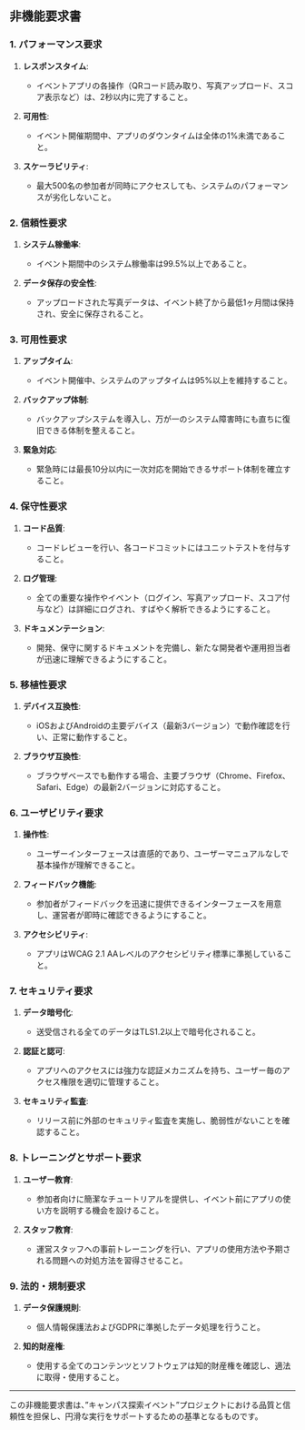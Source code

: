 ## 非機能要求書

### 1. パフォーマンス要求

1. **レスポンスタイム**:
   - イベントアプリの各操作（QRコード読み取り、写真アップロード、スコア表示など）は、2秒以内に完了すること。
   
2. **可用性**:
   - イベント開催期間中、アプリのダウンタイムは全体の1%未満であること。
   
3. **スケーラビリティ**:
   - 最大500名の参加者が同時にアクセスしても、システムのパフォーマンスが劣化しないこと。

### 2. 信頼性要求

1. **システム稼働率**:
   - イベント期間中のシステム稼働率は99.5%以上であること。
   
2. **データ保存の安全性**:
   - アップロードされた写真データは、イベント終了から最低1ヶ月間は保持され、安全に保存されること。

### 3. 可用性要求

1. **アップタイム**:
   - イベント開催中、システムのアップタイムは95%以上を維持すること。
   
2. **バックアップ体制**:
   - バックアップシステムを導入し、万が一のシステム障害時にも直ちに復旧できる体制を整えること。
   
3. **緊急対応**:
   - 緊急時には最長10分以内に一次対応を開始できるサポート体制を確立すること。

### 4. 保守性要求

1. **コード品質**:
   - コードレビューを行い、各コードコミットにはユニットテストを付与すること。
   
2. **ログ管理**:
   - 全ての重要な操作やイベント（ログイン、写真アップロード、スコア付与など）は詳細にログされ、すばやく解析できるようにすること。
   
3. **ドキュメンテーション**:
   - 開発、保守に関するドキュメントを完備し、新たな開発者や運用担当者が迅速に理解できるようにすること。

### 5. 移植性要求

1. **デバイス互換性**:
   - iOSおよびAndroidの主要デバイス（最新3バージョン）で動作確認を行い、正常に動作すること。
   
2. **ブラウザ互換性**:
   - ブラウザベースでも動作する場合、主要ブラウザ（Chrome、Firefox、Safari、Edge）の最新2バージョンに対応すること。

### 6. ユーザビリティ要求

1. **操作性**:
   - ユーザーインターフェースは直感的であり、ユーザーマニュアルなしで基本操作が理解できること。
   
2. **フィードバック機能**:
   - 参加者がフィードバックを迅速に提供できるインターフェースを用意し、運営者が即時に確認できるようにすること。
   
3. **アクセシビリティ**:
   - アプリはWCAG 2.1 AAレベルのアクセシビリティ標準に準拠していること。

### 7. セキュリティ要求

1. **データ暗号化**:
   - 送受信される全てのデータはTLS1.2以上で暗号化されること。
   
2. **認証と認可**:
   - アプリへのアクセスには強力な認証メカニズムを持ち、ユーザー毎のアクセス権限を適切に管理すること。
   
3. **セキュリティ監査**:
   - リリース前に外部のセキュリティ監査を実施し、脆弱性がないことを確認すること。

### 8. トレーニングとサポート要求

1. **ユーザー教育**:
   - 参加者向けに簡潔なチュートリアルを提供し、イベント前にアプリの使い方を説明する機会を設けること。
   
2. **スタッフ教育**:
   - 運営スタッフへの事前トレーニングを行い、アプリの使用方法や予期される問題への対処方法を習得させること。

### 9. 法的・規制要求

1. **データ保護規則**:
   - 個人情報保護法およびGDPRに準拠したデータ処理を行うこと。
   
2. **知的財産権**:
   - 使用する全てのコンテンツとソフトウェアは知的財産権を確認し、適法に取得・使用すること。

---

この非機能要求書は、”キャンパス探索イベント”プロジェクトにおける品質と信頼性を担保し、円滑な実行をサポートするための基準となるものです。